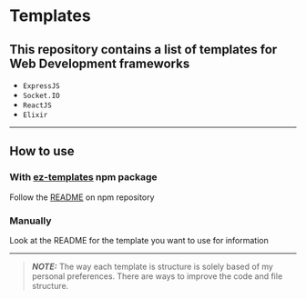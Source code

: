 # Templates

## This repository contains a list of templates for Web Development frameworks

* `ExpressJS`
* `Socket.IO`
* `ReactJS`
* `Elixir`

---

## How to use

### With [ez-templates](https://github.com/AndreaPallotta/ez-templates) npm package

Follow the [README](https://github.com/AndreaPallotta/ez-templates/blob/master/README.md) on npm repository

### Manually

Look at the README for the template you want to use for information

---

> **_NOTE:_**
The way each template is structure is solely based of my personal preferences. There are ways to improve the code and file structure.
